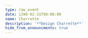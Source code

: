 ```yaml
---
type: raw_event
date: 1398-02-31T08:00:00
name: Charrette
description: '**Design Charrette**'
hide_from_announcments: true
---
```

